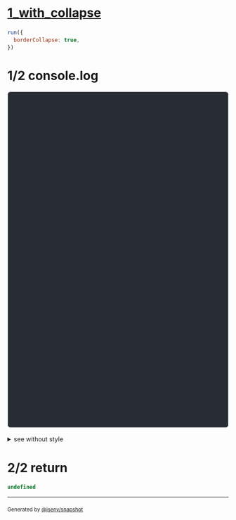 # [1_with_collapse](../../border_collapse.test.mjs#L112)

```js
run({
  borderCollapse: true,
})
```

# 1/2 console.log

![img](console.log.svg)

<details>
  <summary>see without style</summary>

```console
--- top_left_empty ---
              ┌──────────────┐
  top_left    │ top_right    │
┌─────────────┼──────────────┤
│ bottom_left │ bottom_right │
└─────────────┴──────────────┘
--- top_right_empty ---
┌─────────────┐               
│ top_left    │ top_right     
├─────────────┼──────────────┐
│ bottom_left │ bottom_right │
└─────────────┴──────────────┘
--- bottom_right_empty ---
┌─────────────┬──────────────┐
│ top_left    │ top_right    │
├─────────────┼──────────────┘
│ bottom_left │ bottom_right  
└─────────────┘               
--- bottom_left_empty ---
┌─────────────┬──────────────┐
│ top_left    │ top_right    │
└─────────────┼──────────────┤
  bottom_left │ bottom_right │
              └──────────────┘
--- all ---
┌─────────────┬──────────────┐
│ top_left    │ top_right    │
├─────────────┼──────────────┤
│ bottom_left │ bottom_right │
└─────────────┴──────────────┘
--- all_3_row ---
┌──────────┬──────────┬──────────┐
│ column_a │ column_b │ column_c │
└──────────┴──────────┴──────────┘
--- all_3_column ---
┌───────┐
│ row_a │
├───────┤
│ row_b │
├───────┤
│ row_c │
└───────┘
--- nine_cells_middle_use_yellow_borders ---
┌─────────────┬────────┬──────────────┐
│ top_left    │ top    │ top_right    │
├─────────────┼────────┼──────────────┤
│ left        │ center │ right        │
├─────────────┼────────┼──────────────┤
│ bottom_left │ bottom │ bottom_right │
└─────────────┴────────┴──────────────┘
```

</details>


# 2/2 return

```js
undefined
```

---

<sub>
  Generated by <a href="https://github.com/jsenv/core/tree/main/packages/independent/snapshot">@jsenv/snapshot</a>
</sub>
